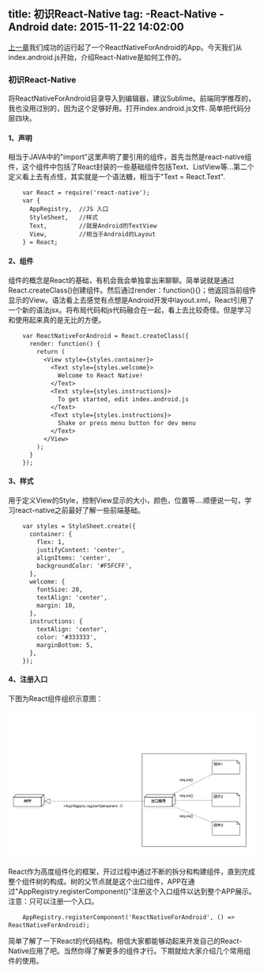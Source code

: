 title: 初识React-Native
tag:
	-React-Native
	-Android
date: 2015-11-22 14:02:00
---
[上一章](/2015/11/21/React-Native之Android开发/)我们成功的运行起了一个ReactNativeForAndroid的App。今天我们从index.android.js开始，介绍React-Native是如何工作的。
<!--more-->

### 初识React-Native

将ReactNativeForAndroid目录导入到编辑器，建议Sublime。前端同学推荐的，我也没用过别的，因为这个足够好用。打开index.android.js文件.
简单把代码分层四块。

#### 1、声明

相当于JAVA中的"import"这里声明了要引用的组件，首先当然是react-native组件，这个组件中包括了React封装的一些基础组件包括Text、ListView等...第二个定义看上去有点怪，其实就是一个语法糖，相当于"Text = React.Text".  

```
	var React = require('react-native');
	var {
	  AppRegistry,  //JS 入口
	  StyleSheet,	//样式
	  Text,			//就是Android的TextView
	  View,			//相当于Android的Layout
	} = React;
```

#### 2、组件

组件的概念是React的基础，有机会我会单独拿出来聊聊。简单说就是通过React.createClass()创建组件。然后通过render：function(){}；他返回当前组件显示的View。语法看上去感觉有点想是Android开发中layout.xml，React引用了一个新的语法jsx。将布局代码和js代码融合在一起，看上去比较奇怪。但是学习和使用起来真的是无比的方便。

```
	var ReactNativeForAndroid = React.createClass({
	  render: function() {
	    return (
	      <View style={styles.container}>
	        <Text style={styles.welcome}>
	          Welcome to React Native!
	        </Text>
	        <Text style={styles.instructions}>
	          To get started, edit index.android.js
	        </Text>
	        <Text style={styles.instructions}>
	          Shake or press menu button for dev menu
	        </Text>
	      </View>
	    );
	  }
	});
```

#### 3、样式

用于定义View的Style，控制View显示的大小，颜色，位置等....顺便说一句，学习react-native之前最好了解一些前端基础。

```
	var styles = StyleSheet.create({
	  container: {
	    flex: 1,
	    justifyContent: 'center',
	    alignItems: 'center',
	    backgroundColor: '#F5FCFF',
	  },
	  welcome: {
	    fontSize: 20,
	    textAlign: 'center',
	    margin: 10,
	  },
	  instructions: {
	    textAlign: 'center',
	    color: '#333333',
	    marginBottom: 5,
	  },
	});

```

#### 4、注册入口

下图为React组件组织示意图：

![React组件组织示意图](https://raw.githubusercontent.com/xu-duqing/res/master/image/React%E7%BB%84%E4%BB%B6%E7%BB%84%E7%BB%87%E7%A4%BA%E6%84%8F%E5%9B%BE.png)

React作为高度组件化的框架，开过过程中通过不断的拆分和构建组件，直到完成整个组件树的构成。树的父节点就是这个出口组件，APP在通过"AppRegistry.registerComponent()"注册这个入口组件以达到整个APP展示。注意：只可以注册一个入口。


```
	AppRegistry.registerComponent('ReactNativeForAndroid', () => ReactNativeForAndroid);

```

简单了解了一下React的代码结构。相信大家都能够动起来开发自己的React-Native应用了吧。当然你得了解更多的组件才行。下期就给大家介绍几个常用组件的使用。